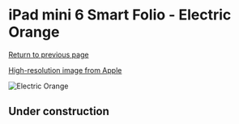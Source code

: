 # iPad mini 6 Smart Folio - Electric Orange

[Return to previous page](/ipad_mini6)

[High-resolution image from Apple](https://store.storeimages.cdn-apple.com/8756/as-images.apple.com/is/MM6J3?wid=4500&hei=4500&fmt=png)

<div style="width: 512px"><img src="/almost_uncompressed/MM6J3.webp" alt="Electric Orange"></div>

## Under construction
